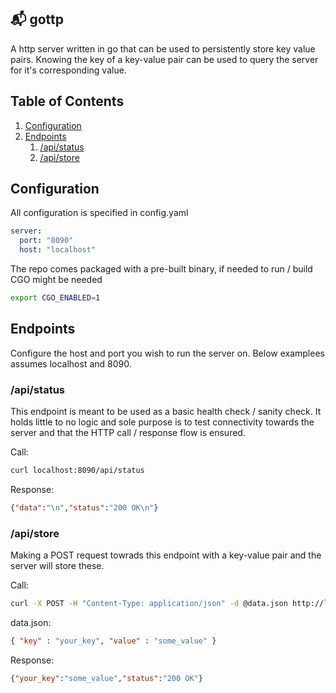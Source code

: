 ## 📬  gottp
A http server written in go that can be used to persistently store key value pairs. Knowing the key of a key-value pair can be used to query the server for it's corresponding value.

## Table of Contents
1. [Configuration](#Configuration)
2. [Endpoints](#Endpoints)
   1. [/api/status](#/api/status)
   2. [/api/store](#/api/store)

## Configuration
All configuration is specified in config.yaml

```yaml
server:
  port: "8090"
  host: "localhost"
```

The repo comes packaged with a pre-built binary, if needed to run / build  CGO might be needed

```bash
export CGO_ENABLED=1
```

## Endpoints
Configure the host and port you wish to run the server on. Below examplees assumes localhost and 8090.

### /api/status
This endpoint is meant to be used as a basic health check / sanity check. It holds little to no logic and sole purpose is to test connectivity towards the server and that the HTTP call / response flow is ensured.

Call:
```bash
curl localhost:8090/api/status
```

Response:
```json
{"data":"\n","status":"200 OK\n"}
```

### /api/store
Making a POST request towrads this endpoint with a key-value pair and the server will store these.

Call:
```bash
curl -X POST -H "Content-Type: application/json" -d @data.json http://localhost:8090/api/store
```

data.json:
```json
{ "key" : "your_key", "value" : "some_value" }
```

Response:
```json
{"your_key":"some_value","status":"200 OK"}
```
